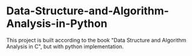 # Data-Structure-and-Algorithm-Analysis-in-Python
This project is built according to the book "Data Structure and Algorithm Analysis in C", but with python implementation.
